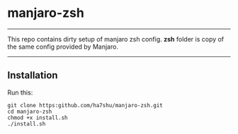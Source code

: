 # manjaro-zsh

---

This repo contains dirty setup of manjaro zsh config. 
**zsh** folder is copy of the same config provided by Manjaro.

---

## Installation

Run this:
```
git clone https:github.com/ha7shu/manjaro-zsh.git
cd manjaro-zsh
chmod +x install.sh
./install.sh
```
